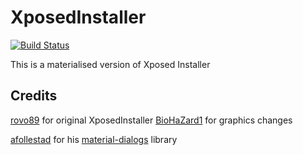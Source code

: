 XposedInstaller
===============
[![Build Status](https://travis-ci.org/DVDAndroid/XposedInstaller.svg?branch=material)](https://travis-ci.org/DVDAndroid/XposedInstaller)

This is a materialised version of Xposed Installer

Credits
-------

[rovo89](https://github.com/rovo89) for original XposedInstaller
[BioHaZard1](https://github.com/BioHaZard1) for graphics changes

[afollestad](https://github.com/afollestad) for his [material-dialogs](https://github.com/afollestad/material-dialogs) library
